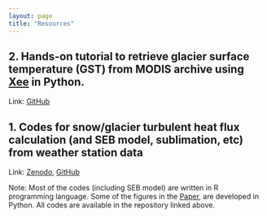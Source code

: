 ```yaml
---
layout: page
title: "Resources"
---
```



## 2. Hands-on tutorial to retrieve glacier surface temperature (GST) from MODIS archive using [Xee](https://github.com/google/Xee/tree/main/examples) in Python. <br />
Link: [GitHub](https://github.com/arindan/GST_tutorial)

## 1. Codes for snow/glacier turbulent heat flux calculation (and SEB model, sublimation, etc) from weather station data <br />
Link: [Zenodo](https://doi.org/10.5281/zenodo.6804947), [GitHub](https://github.com/arindan/Winter-sublimation-at-the-Chhota-Shigri-Glacier-India)<br />

Note: Most of the codes (including SEB model) are written in R programming language. Some of the figures in the [Paper](https://tc.copernicus.org/articles/16/3775/2022/), are developed in Python. All codes are available in the repository linked above.
